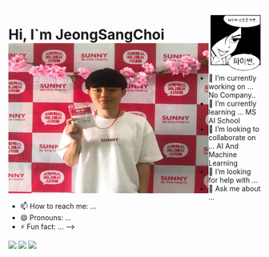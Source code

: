 
<img align = right src = "https://github.com/jeong-sang-choi/jeong-sang-choi/blob/main/python_file.svg" width = 100>

<h1 font-size:10>Hi, I`m JeongSangChoi <img src = "https://github.com/jeong-sang-choi/jeong-sang-choi/blob/main/jeongsang.jpg" height = 300 width = 400 align = left></h1>


- 🔭 I’m currently working on ...
No Company..
- 🌱 I’m currently learning ...
MS AI School
- 👯 I’m looking to collaborate on ...
AI And Machine Learning
- 🤔 I’m looking for help with ...
- 💬 Ask me about ...
- 📫 How to reach me: ...
- 😄 Pronouns: ...
- ⚡ Fun fact: ...
-->

<img src="https://img.shields.io/badge/Python-3776AB?style=for-the-badge&logo=Python&logoColor=white"> <img src="https://img.shields.io/badge/React-61DAFB?style=for-the-badge&logo=React&logoColor=white"> <img src="https://img.shields.io/badge/JavaScript-F7DF1E?style=for-the-badge&logo=JS&logoColor=white">


